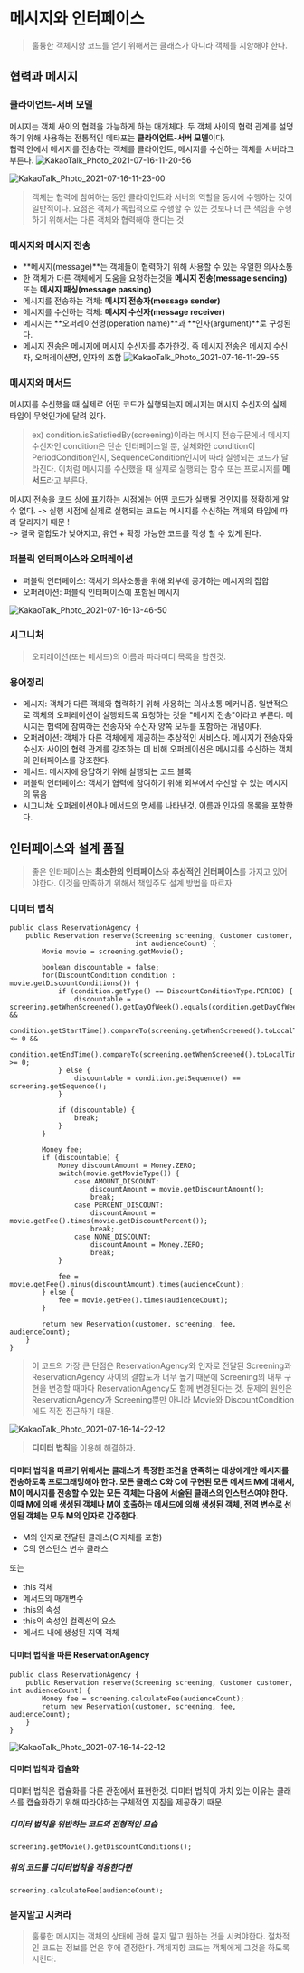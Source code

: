# 메시지와 인터페이스
> 훌륭한 객체지향 코드를 얻기 위해서는 클래스가 아니라 객체를 지향해야 한다.

## 협력과 메시지
### 클라이언트-서버 모델
메시지는 객체 사이의 협력을 가능하게 하는 매개체다. 두 객체 사이의 협력 관계를 설명하기 위해 사용하는 전통적인 메타포는 **클라이언트-서버 모델**이다.  
협력 안에서 메시지를 전송하는 객체를 클라이언트, 메시지를 수신하는 객체를 서버라고 부른다.
![KakaoTalk_Photo_2021-07-16-11-20-56](https://user-images.githubusercontent.com/60125719/125881830-58aae45e-d53d-4d75-afd8-bae68044d24f.jpeg)

![KakaoTalk_Photo_2021-07-16-11-23-00](https://user-images.githubusercontent.com/60125719/125881990-66066f07-f6cf-45ef-986c-8b1efeee220b.jpeg)

> 객체는 협력에 참여하는 동안 클라이언트와 서버의 역할을 동시에 수행하는 것이 일반적이다.
> 요점은 객체가 독립적으로 수행할 수 있는 것보다 더 큰 책임을 수행하기 위해서는 다른 객체와 협력해야 한다는 것

### 메시지와 메시지 전송
 - **메시지(message)**는 객체들이 협력하기 위해 사용할 수 있는 유일한 의사소통
 - 한 객체가 다른 객체에게 도움을 요청하는것을 **메시지 전송(message sending)** 또는 **메시지 패싱(message passing)**
 - 메시지를 전송하는 객체: **메시지 전송자(message sender)**
 - 메시지를 수신하는 객체: **메시지 수신자(message receiver)**
 - 메시지는 **오퍼레이션명(operation name)**과 **인자(argument)**로 구성된다.
 - 메시지 전송은 메시지에 메시지 수신자를 추가한것. 즉 메시지 전송은 메시지 수신자, 오퍼레이션명, 인자의 조합
 ![KakaoTalk_Photo_2021-07-16-11-29-55](https://user-images.githubusercontent.com/60125719/125882523-de2337da-80ef-4418-b3b7-c3995f5cd3a9.jpeg)
 
 ### 메시지와 메서드
 메시지를 수신했을 때 실제로 어떤 코드가 실행되는지 메시지는 메시지 수신자의 실제 타입이 무엇인가에 달려 있다.  
 > ex) condition.isSatisfiedBy(screening)이라는 메시지 전송구문에서 메시지 수신자인 condition은 단순 인터페이스일 뿐, 실체화한 condition이 PeriodCondition인지, SequenceCondition인지에 따라 실행되는 코드가 달라진다. 이처럼 메시지를 수신했을 때 실제로 실행되는 함수 또는 프로시저를 **메서드**라고 부른다.  
 
 메시지 전송을 코드 상에 표기하는 시점에는 어떤 코드가 실행될 것인지를 정확하게 알 수 없다. -> 실행 시점에 실제로 실행되는 코드는 메시지를 수신하는 객체의 타입에 따라 달라지기 때문 !  
 -> 결국 결합도가 낮아지고, 유연 + 확장 가능한 코드를 작성 할 수 있게 된다.
 
### 퍼블릭 인터페이스와 오퍼레이션
 - 퍼블릭 인터페이스: 객체가 의사소통을 위해 외부에 공개하는 메시지의 집합
 - 오퍼레이션: 퍼블릭 인터페이스에 포함된 메시지
 
 ![KakaoTalk_Photo_2021-07-16-13-46-50](https://user-images.githubusercontent.com/60125719/125893262-0a37517c-3139-4a63-ba5d-0b94b501cdce.jpeg)
 
 ### 시그니처
 > 오퍼레이션(또는 메서드)의 이름과 파라미터 목록을 합친것.
 
 ### 용어정리
  - 메시지: 객체가 다른 객체와 협력하기 위해 사용하는 의사소통 메커니즘. 일반적으로 객체의 오퍼레이션이 실행되도록 요청하는 것을 "메시지 전송"이라고 부른다. 메시지는 협력에 참여하는 전송자와 수신자 양쪽 모두를 포함하는 개념이다.
  - 오퍼레이션: 객체가 다른 객체에게 제공하는 추상적인 서비스다. 메시지가 전송자와 수신자 사이의 협력 관계를 강조하는 데 비해 오퍼레이션은 메시지를 수신하는 객체의 인터페이스를 강조한다.
  - 메서드: 메시지에 응답하기 위해 실행되는 코드 블록
  - 퍼블릭 인터페이스: 객체가 협력에 참여하기 위해 외부에서 수신할 수 있는 메시지의 묶음
  - 시그니쳐: 오퍼레이션이나 메서드의 명세를 나타낸것. 이름과 인자의 목록을 포함한다.


## 인터페이스와 설계 품질
> 좋은 인터페이스는 **최소한의 인터페이스**와 **추상적인 인터페이스**를 가지고 있어야한다. 이것을 만족하기 위해서 책임주도 설계 방법을 따르자

### 디미터 법칙

```
public class ReservationAgency {
    public Reservation reserve(Screening screening, Customer customer,
                               int audienceCount) {
        Movie movie = screening.getMovie();

        boolean discountable = false;
        for(DiscountCondition condition : movie.getDiscountConditions()) {
            if (condition.getType() == DiscountConditionType.PERIOD) {
                discountable = screening.getWhenScreened().getDayOfWeek().equals(condition.getDayOfWeek()) &&
                        condition.getStartTime().compareTo(screening.getWhenScreened().toLocalTime()) <= 0 &&
                        condition.getEndTime().compareTo(screening.getWhenScreened().toLocalTime()) >= 0;
            } else {
                discountable = condition.getSequence() == screening.getSequence();
            }

            if (discountable) {
                break;
            }
        }

        Money fee;
        if (discountable) {
            Money discountAmount = Money.ZERO;
            switch(movie.getMovieType()) {
                case AMOUNT_DISCOUNT:
                    discountAmount = movie.getDiscountAmount();
                    break;
                case PERCENT_DISCOUNT:
                    discountAmount = movie.getFee().times(movie.getDiscountPercent());
                    break;
                case NONE_DISCOUNT:
                    discountAmount = Money.ZERO;
                    break;
            }

            fee = movie.getFee().minus(discountAmount).times(audienceCount);
        } else {
            fee = movie.getFee().times(audienceCount);
        }

        return new Reservation(customer, screening, fee, audienceCount);
    }
}
```
> 이 코드의 가장 큰 단점은 ReservationAgency와 인자로 전달된 Screening과 ReservationAgency 사이의 결합도가 너무 높기 때문에 Screening의 내부 구현을 변경할 때마다 ReservationAgency도 함께 변경된다는 것. 문제의 원인은 ReservationAgency가 Screening뿐만 아니라 Movie와 DiscountCondition에도 직접 접근하기 때문.

![KakaoTalk_Photo_2021-07-16-14-22-12](https://user-images.githubusercontent.com/60125719/125895965-3663e7fe-2053-424f-a24f-fe19f2bc41c8.jpeg)
> **디미터 법칙**을 이용해 해결하자.

#### 디미터 법칙을 따르기 위해서는 클래스가 특정한 조건을 만족하는 대상에게만 메시지를 전송하도록 프로그래밍해야 한다. 모든 클래스 C와 C에 구현된 모든 메서드 M에 대해서, M이 메시지를 전송할 수 있는 모든 객체는 다음에 서술된 클래스의 인스턴스여야 한다. 이때 M에 의해 생성된 객체나 M이 호출하는 메서드에 의해 생성된 객체, 전역 변수로 선언된 객체는 모두 M의 인자로 간주한다.
 - M의 인자로 전달된 클래스(C 자체를 포함)
 - C의 인스턴스 변수 클래스

또는
 - this 객체
 - 메서드의 매개변수
 - this의 속성
 - this의 속성인 컬렉션의 요소
 - 메서드 내에 생성된 지역 객체
 
#### 디미터 법칙을 따른  ReservationAgency
 ```
 public class ReservationAgency {
     public Reservation reserve(Screening screening, Customer customer, int audienceCount) {
         Money fee = screening.calculateFee(audienceCount);
         return new Reservation(customer, screening, fee, audienceCount);
     }
 }
```

![KakaoTalk_Photo_2021-07-16-14-22-12](https://user-images.githubusercontent.com/60125719/125896966-960ad739-ae2d-4a93-ac00-63212eeef804.jpeg)
#### 디미터 법칙과 캡슐화
디미터 법칙은 캡슐화를 다른 관점에서 표현한것. 디미터 법칙이 가치 있는 이유는 클래스를 캡슐화하기 위해 따라야하는 구체적인 지침을 제공하기 때문. 
##### 디미터 법칙을 위반하는 코드의 전형적인 모습
```
screening.getMovie().getDiscountConditions();
```
##### 위의 코드를 디미터법칙을 적용한다면
```
screening.calculateFee(audienceCount);
```

### 묻지말고 시켜라
> 훌륭한 메시지는 객체의 상태에 관해 묻지 말고 원하는 것을 시켜야한다. 절차적인 코드는 정보를 얻은 후에 결정한다. 객체지향 코드는 객체에게 그것을 하도록 시킨다.


